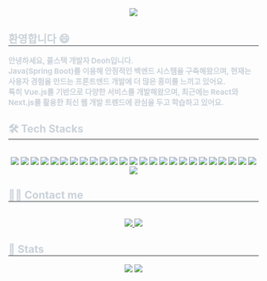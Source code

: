 <div align= "center">
    <img src="https://capsule-render.vercel.app/api?type=rounded&color=color=0:364a51,100:1c80ab&height=180&text=Deoh:%20Code%20Story%20💻&animation=blink&fontColor=ffffff&fontSize=60" />
</div>
<div style="text-align: left;"> 
    <h2 style="border-bottom: 1px solid #21262d; color: #c9d1d9;"> 환영합니다 😄 </h2>  
    <div style="font-weight: 700; font-size: 15px; text-align: left; color: #c9d1d9;"> 안녕하세요, 풀스택 개발자 Deoh입니다.</li><br/></li>Java(Spring Boot)를 이용해 안정적인 백엔드 시스템을 구축해왔으며, 현재는 사용자 경험을 만드는 프론트엔드 개발에 더 많은 흥미를 느끼고 있어요.</li><br/></li>특히 Vue.js를 기반으로 다양한 서비스를 개발해왔으며, 최근에는 React와 Next.js를 활용한 최신 웹 개발 트렌드에 관심을 두고 학습하고 있어요. </div> 
</div>
<div style="text-align: left;">
    <h2 style="border-bottom: 1px solid #21262d; color: #c9d1d9;"> 🛠️ Tech Stacks </h2> <br> 
    <div  align= "center"> 
		<img src="https://img.shields.io/badge/Amazon_S3-569A31?style=flat&logo=amazons3&logoColor=white">
		<img src="https://img.shields.io/badge/Apache_Tomcat-F8DC75?style=flat&logo=apachetomcat&logoColor=white">
		<img src="https://img.shields.io/badge/Amazon_AWS-232F3E?style=flat&logo=amazonaws&logoColor=white">
		<img src="https://img.shields.io/badge/Babel-F9DC3E?style=flat&logo=Babel&logoColor=white">
		<img src="https://img.shields.io/badge/Eslint-4B32C3?style=flat&logo=Eslint&logoColor=white">
		<img src="https://img.shields.io/badge/HTML5-E34F26?style=flat&logo=HTML5&logoColor=white">
		<img src="https://img.shields.io/badge/CSS3-1572B6?style=flat&logo=CSS3&logoColor=white">
		<img src="https://img.shields.io/badge/Java-007396?style=flat&logo=Java&logoColor=white">
		<img src="https://img.shields.io/badge/Javascript-F7DF1E?style=flat&logo=Javascript&logoColor=white">
		<img src="https://img.shields.io/badge/Jenkins-D24939?style=flat&logo=Jenkins&logoColor=white">
		<img src="https://img.shields.io/badge/Linux-FCC624?style=flat&logo=Linux&logoColor=white">
		<img src="https://img.shields.io/badge/MariaDB-003545?style=flat&logo=MariaDB&logoColor=white">
		<img src="https://img.shields.io/badge/MySQL-4479A1?style=flat&logo=MySQL&logoColor=white">
		<img src="https://img.shields.io/badge/Notion-000000?style=flat&logo=Notion&logoColor=white">
		<img src="https://img.shields.io/badge/Oracle-F80000?style=flat&logo=Oracle&logoColor=white">
		<img src="https://img.shields.io/badge/Prettier-F7B93E?style=flat&logo=Prettier&logoColor=white">
		<img src="https://img.shields.io/badge/React-61DAFB?style=flat&logo=React&logoColor=white">
		<img src="https://img.shields.io/badge/Next.js-000000?style=flat&logo=Next.js&logoColor=white">
		<img src="https://img.shields.io/badge/React Query-FF4154?style=flat&logo=React Query&logoColor=white">
		<img src="https://img.shields.io/badge/Recoil-0179f3?style=flat&logo=Recoil&logoColor=white">
		<img src="https://img.shields.io/badge/Redux-764ABC?style=flat&logo=Redux&logoColor=white">
		<img src="https://img.shields.io/badge/Spring Boot-6DB33F?style=flat&logo=Spring Boot&logoColor=white">
		<img src="https://img.shields.io/badge/Tailwind CSS-06B6D4?style=flat&logo=Tailwind CSS&logoColor=white">
		<img src="https://img.shields.io/badge/Vercel-000000?style=flat&logo=Vercel&logoColor=white">
		<img src="https://img.shields.io/badge/Vue.js-4FC08D?style=flat&logo=Vue.js&logoColor=white">
		<img src="https://img.shields.io/badge/Firebase-FFCA28?style=flat&logo=Firebase&logoColor=white">
	</div>
</div>
<div style="text-align: left;">
    <h2 style="border-bottom: 1px solid #21262d; color: #c9d1d9;"> 🧑‍💻 Contact me </h2> <br> 
    <div align= "center"> 
		<a href=https://satisfying-peace-cef.notion.site/Working-Notes-1d806da2cbf180ae87e4fbf42c8b15ee> 
			<img src="https://img.shields.io/badge/Notion-000000?style=flat&logo=Notion&logoColor=white&link=https://satisfying-peace-cef.notion.site/Working-Notes-1d806da2cbf180ae87e4fbf42c8b15ee">
		</a>
        <a href=mailto:letitbe1334@gmail.com>
			<img src="https://img.shields.io/badge/Gmail-EA4335?style=flat&logo=Gmail&logoColor=white&link=mailto:letitbe1334@gmail.com">
		</a>
    </div> 
</div>
<div style="text-align: left;"> 
    <h2 style="border-bottom: 1px solid #21262d; color: #c9d1d9;"> 🏅 Stats </h2>
	<div align= "center">
		<img src="https://github-readme-stats.vercel.app/api?username=letitbe1334&theme=calm_pink"/> 
		<img src="https://github-readme-stats.vercel.app/api/top-langs/?username=letitbe1334&layout=compact&theme=calm_pink"/>
	</div> 
</div>
    